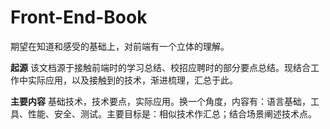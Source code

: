 # Front-End-Book

期望在知道和感受的基础上，对前端有一个立体的理解。

**起源** 该文档源于接触前端时的学习总结、校招应聘时的部分要点总结。现结合工作中实际应用，以及接触到的技术，渐进梳理，汇总于此。

**主要内容** 基础技术，技术要点，实际应用。换一个角度，内容有：语言基础，工具、性能、安全、测试。主要目标是：相似技术作汇总；结合场景阐述技术点。
